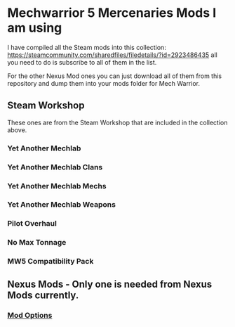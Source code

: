 # Mechwarrior 5 Mercenaries Mods I am using

I have compiled all the Steam mods into this collection: https://steamcommunity.com/sharedfiles/filedetails/?id=2923486435 all you need to do is subscribe to all of them in the list.

For the other Nexus Mod ones you can just download all of them from this repository and dump them into your mods folder for Mech Warrior.

## Steam Workshop

These ones are from the Steam Workshop that are included in the collection above.

### Yet Another Mechlab

### Yet Another Mechlab Clans

### Yet Another Mechlab Mechs

### Yet Another Mechlab Weapons

### Pilot Overhaul

### No Max Tonnage

### MW5 Compatibility Pack

## Nexus Mods - Only one is needed from Nexus Mods currently.

### [Mod Options](https://www.nexusmods.com/mechwarrior5mercenaries/mods/537)


<!--- ### [Change Company Name](https://www.nexusmods.com/mechwarrior5mercenaries/mods/294) -->

<!--- ### [Coyotes Mission](https://www.nexusmods.com/mechwarrior5mercenaries/mods/263) -->

<!--- ### [Expanded Logos](https://www.nexusmods.com/mechwarrior5mercenaries/mods/381) -->

<!--- Both 0 and 1.  None of the other files. -->

<!--- ### [Glowing Cockpit Blue](https://www.nexusmods.com/mechwarrior5mercenaries/mods/138) -->

<!--- I just thought this color was cooler then yellow -->

<!-- ### [Lore Armor Repair](https://www.nexusmods.com/mechwarrior5mercenaries/mods/93) -->

<!--- ### [Pilot Overhaul](https://www.nexusmods.com/mechwarrior5mercenaries/mods/477) -->

<!--- ### [Max Tonnage](https://www.nexusmods.com/mechwarrior5mercenaries/mods/114) -->

<!--- ### [MW5 Compatibility Pack](https://www.nexusmods.com/mechwarrior5mercenaries/mods/168) -->

<!--- You need this for some reason. -->

<!--- ### [Timberwolf Gameplay Orignal Cockpit v1](https://www.nexusmods.com/mechwarrior5mercenaries/mods/621) -->

<!--- I just picked one of the variations I thought would look the coolest. -->
